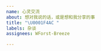 ```yaml
---
name: 心灵交流
about: 想对我说的话，或是想和我分享的事
title: "\U0001F4AC "
labels: 杂谈
assignees: WForst-Breeze

---
```



